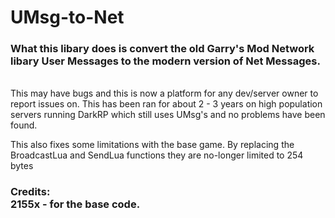# UMsg-to-Net

### What this libary does is convert the old Garry's Mod Network libary User Messages to the modern version of Net Messages.

<br>This may have bugs and this is now a platform for any dev/server owner to report issues on. This has been ran for about 2 - 3 years on high population servers running DarkRP which still uses UMsg's and no problems have been found.

This also fixes some limitations with the base game. By replacing the BroadcastLua and SendLua functions they are no-longer limited to 254 bytes

### Credits:<br>2155x - for the base code.